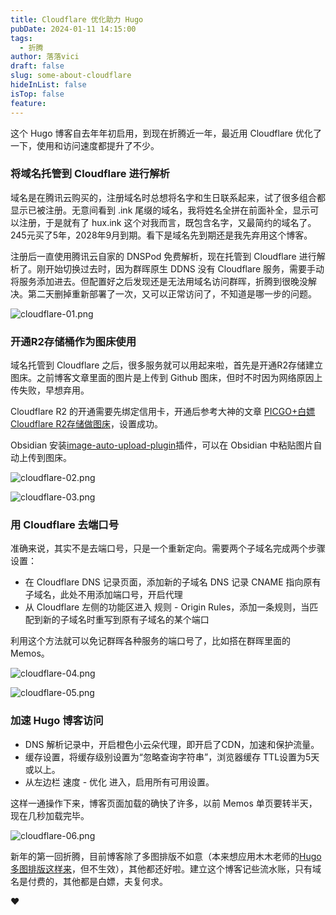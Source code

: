```yaml
---
title: Cloudflare 优化助力 Hugo
pubDate: 2024-01-11 14:15:00
tags:
  - 折腾
author: 落落vici
draft: false
slug: some-about-cloudflare
hideInList: false
isTop: false
feature:
---
```

这个 Hugo 博客自去年年初启用，到现在折腾近一年，最近用 Cloudflare 优化了一下，使用和访问速度都提升了不少。

### 将域名托管到 Cloudflare 进行解析

域名是在腾讯云购买的，注册域名时总想将名字和生日联系起来，试了很多组合都显示已被注册。无意间看到 .ink 尾缀的域名，我将姓名全拼在前面补全，显示可以注册，于是就有了 hux.ink 这个对我而言，既包含名字，又最简约的域名了。245元买了5年，2028年9月到期。看下是域名先到期还是我先弃用这个博客。

注册后一直使用腾讯云自家的 DNSPod 免费解析，现在托管到 Cloudflare 进行解析了。刚开始切换过去时，因为群晖原生 DDNS 没有 Cloudflare 服务，需要手动将服务添加进去。但配置好之后发现还是无法用域名访问群晖，折腾到很晚没解决。第二天删掉重新部署了一次，又可以正常访问了，不知道是哪一步的问题。

![cloudflare-01.png](https://img.hux.ink/image/2024/01/cloudflare-01.png)

### 开通R2存储桶作为图床使用

域名托管到 Cloudflare 之后，很多服务就可以用起来啦，首先是开通R2存储建立图床。之前博客文章里面的图片是上传到 Github 图床，但时不时因为网络原因上传失败，早想弃用。

Cloudflare R2 的开通需要先绑定信用卡，开通后参考大神的文章 [ PICGO+白嫖Cloudflare R2存储做图床](https://www.duangvps.com/archives/2015)，设置成功。

Obsidian 安装[image-auto-upload-plugin](https://github.com/renmu123/obsidian-image-auto-upload-plugin)插件，可以在 Obsidian 中粘贴图片自动上传到图床。

![cloudflare-02.png](https://img.hux.ink/image/2024/01/cloudflare-02.png)

![cloudflare-03.png](https://img.hux.ink/image/2024/01/cloudflare-03.png)

### 用 Cloudflare 去端口号

准确来说，其实不是去端口号，只是一个重新定向。需要两个子域名完成两个步骤设置：
- 在 Cloudflare DNS 记录页面，添加新的子域名 DNS 记录 CNAME 指向原有子域名，此处不用添加端口号，开启代理
- 从 Cloudflare 左侧的功能区进入 规则 - Origin Rules，添加一条规则，当匹配到新的子域名时重写到原有子域名的某个端口

利用这个方法就可以免记群晖各种服务的端口号了，比如搭在群晖里面的 Memos。

![cloudflare-04.png](https://img.hux.ink/image/2024/01/cloudflare-04.png)

![cloudflare-05.png](https://img.hux.ink/image/2024/01/cloudflare-05.png)

### 加速 Hugo 博客访问

- DNS 解析记录中，开启橙色小云朵代理，即开启了CDN，加速和保护流量。
- 缓存设置，将缓存级别设置为“忽略查询字符串”，浏览器缓存 TTL设置为5天或以上。
- 从左边栏 速度 - 优化 进入，启用所有可用设置。

这样一通操作下来，博客页面加载的确快了许多，以前 Memos 单页要转半天，现在几秒加载完毕。

![cloudflare-06.png](https://img.hux.ink/image/2024/01/cloudflare-06.png)

新年的第一回折腾，目前博客除了多图排版不如意（本来想应用木木老师的[Hugo 多图排版这样来](https://immmmm.com/about-images-gird/)，但不生效），其他都还好啦。建立这个博客记些流水账，只有域名是付费的，其他都是白嫖，夫复何求。

❤